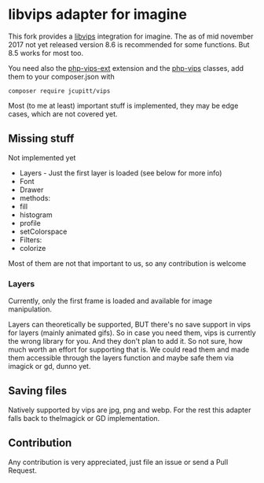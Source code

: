 # libvips adapter for imagine
 
 This fork provides a [libvips](https://jcupitt.github.io/libvips/) integration for imagine. The as of mid november 2017 not yet released version 8.6 is recommended for some functions. But 8.5 works for most too.
 
 You need also the [php-vips-ext](https://github.com/jcupitt/php-vips-ext) extension  and the [php-vips](https://github.com/jcupitt/php-vips) classes, add them to your composer.json with
 ```
 composer require jcupitt/vips
 ```
 
 Most (to me at least) important stuff is implemented, they may be edge cases, which are not covered yet.
 
## Missing stuff
 
 Not implemented yet
 
 * Layers - Just the first layer is loaded (see below for more info)
 * Font
 * Drawer
 * methods:
  * fill
  * histogram
  * profile
  * setColorspace
 * Filters:
  * colorize

 Most of them are not that important to us, so any contribution is welcome
  
### Layers

Currently, only the first frame is loaded and available for image manipulation.

Layers can theoretically be supported, BUT there's no save support in vips for layers (mainly animated gifs). So in case you need them, vips is currently the wrong library for you. And they don't plan to add it. So not sure, how much worth an effort for supporting that is. We could read them and made them accessible through the layers function and maybe safe them via imagick or gd, dunno yet.

## Saving files

Natively supported by vips are jpg, png and webp. For the rest this adapter falls back to theImagick or GD implementation.

## Contribution

Any contribution is very appreciated, just file an issue or send a Pull Request.
 
 